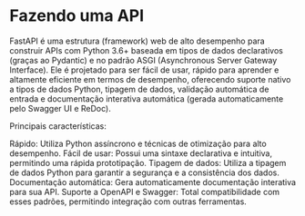 # Fazendo uma API

FastAPI é uma estrutura (framework) web de alto desempenho para construir APIs com Python 3.6+ baseada em tipos de dados declarativos (graças ao Pydantic) e no padrão ASGI (Asynchronous Server Gateway Interface). Ele é projetado para ser fácil de usar, rápido para aprender e altamente eficiente em termos de desempenho, oferecendo suporte nativo a tipos de dados Python, tipagem de dados, validação automática de entrada e documentação interativa automática (gerada automaticamente pelo Swagger UI e ReDoc).

Principais características:

Rápido: Utiliza Python assíncrono e técnicas de otimização para alto desempenho.
Fácil de usar: Possui uma sintaxe declarativa e intuitiva, permitindo uma rápida prototipação.
Tipagem de dados: Utiliza a tipagem de dados Python para garantir a segurança e a consistência dos dados.
Documentação automática: Gera automaticamente documentação interativa para sua API.
Suporte a OpenAPI e Swagger: Total compatibilidade com esses padrões, permitindo integração com outras ferramentas.
